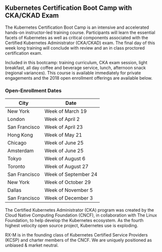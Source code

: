 ## Kubernetes Certification Boot Camp with CKA/CKAD Exam

The Kubernetes Certification Boot Camp is an intensive and accelerated hands-on instructor-led training course. Participants will learn the essential facets of Kubernetes as well as critical components associated with the Certified Kubernetes Administrator (CKA/CKAD) exam. The final day of this week long training will conclude with review and an in class proctored certification exam. 

Included in this bootcamp: training curriculum, CKA exam session, light breakfast, all day coffee and beverage service, lunch, afternoon snack (regional variances). This course is available immediately for private engagements and the 2018 open enrollment offerings are available below.

### Open-Enrollment Dates

City              |     Date
----------------- | --------------------
New York          | Week of March 19
London            | Week of April 2
San Francisco     | Week of April 23
Hong Kong         | Week of May 21
Chicago           | Week of June 25
Amsterdam         | Week of June 25
Tokyo             | Week of August 6
Toronto           | Week of August 27
San Francisco     | Week of September 24
New York          | Week of October 29
Dallas            | Week of November 5
San Francisco     | Week of December 3

The Certified Kubernetes Administrator (CKA) program was created by the Cloud Native Computing Foundation (CNCF), in collaboration with The Linux Foundation, to help develop the Kubernetes ecosystem. As the fourth highest velocity open source project, Kubernetes use is exploding.

RX-M is in the founding class of Kubernetes Certified Service Providers (KCSP) and charter members of the CNCF. We are uniquely positioned as unbiased & market neutral.

